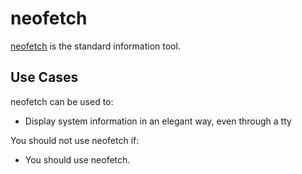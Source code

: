 # neofetch

[neofetch][neofetch] is the standard information tool.

## Use Cases

neofetch can be used to:

- Display system information in an elegant way, even through a tty

You should not use neofetch if:

- You should use neofetch.

[neofetch]: https://github.com/dylanaraps/neofetch
